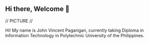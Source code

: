 ## Hi there, Welcome 👋

// PICTURE //

Hi! My name is John Vincent Pagarigan, currently taking Diploma in Information Technology in Polytechnic University of the Philippines.

